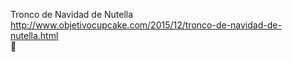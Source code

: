 Tronco de Navidad de Nutella	http://www.objetivocupcake.com/2015/12/tronco-de-navidad-de-nutella.html	
਍